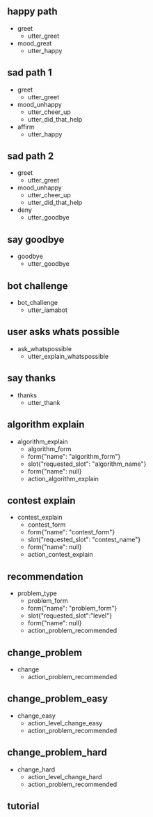 ## happy path
* greet
  - utter_greet
* mood_great
  - utter_happy

## sad path 1
* greet
  - utter_greet
* mood_unhappy
  - utter_cheer_up
  - utter_did_that_help
* affirm
  - utter_happy

## sad path 2
* greet
  - utter_greet
* mood_unhappy
  - utter_cheer_up
  - utter_did_that_help
* deny
  - utter_goodbye

## say goodbye
* goodbye
  - utter_goodbye

## bot challenge
* bot_challenge
  - utter_iamabot
  
## user asks whats possible
* ask_whatspossible
  - utter_explain_whatspossible
  
## say thanks
* thanks
  - utter_thank

## algorithm explain 
* algorithm_explain
  - algorithm_form
  - form{"name": "algorithm_form"}
  - slot{"requested_slot": "algorithm_name"}
  - form{"name": null}
  - action_algorithm_explain

## contest explain
* contest_explain
  - contest_form
  - form{"name": "contest_form"}
  - slot{"requested_slot": "contest_name"}
  - form{"name": null}
  - action_contest_explain

## recommendation
* problem_type
  - problem_form
  - form{"name": "problem_form"}
  - slot{"requested_slot":"level"}
  - form{"name": null}
  - action_problem_recommended
  
## change_problem
* change
  - action_problem_recommended


## change_problem_easy
* change_easy
  - action_level_change_easy
  - action_problem_recommended


## change_problem_hard
* change_hard
  - action_level_change_hard
  - action_problem_recommended
  
## tutorial
